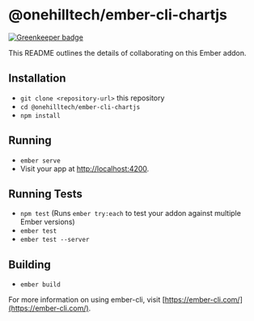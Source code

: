 # @onehilltech/ember-cli-chartjs

[![Greenkeeper badge](https://badges.greenkeeper.io/onehilltech/ember-cli-chartjs.svg)](https://greenkeeper.io/)

This README outlines the details of collaborating on this Ember addon.

## Installation

* `git clone <repository-url>` this repository
* `cd @onehilltech/ember-cli-chartjs`
* `npm install`

## Running

* `ember serve`
* Visit your app at [http://localhost:4200](http://localhost:4200).

## Running Tests

* `npm test` (Runs `ember try:each` to test your addon against multiple Ember versions)
* `ember test`
* `ember test --server`

## Building

* `ember build`

For more information on using ember-cli, visit [https://ember-cli.com/](https://ember-cli.com/).
